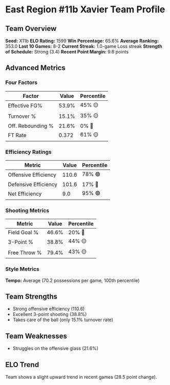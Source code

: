 # East Region #11b Xavier Team Profile
## Team Overview
**Seed:** X11b
**ELO Rating:** 1599
**Win Percentage:** 65.6%
**Average Ranking:** 353.0
**Last 10 Games:** 8-2
**Current Streak:** 1.0-game Loss streak
**Strength of Schedule:** Strong (3.4)
**Recent Point Margin:** 9.6 points

## Advanced Metrics
### Four Factors
| Factor | Value | Percentile |
|--------|-------|------------|
| Effective FG% | 53.9% | 45% 🟡 |
| Turnover % | 15.1% | 35% 🟡 |
| Off. Rebounding % | 21.6% | 0% 🔴 |
| FT Rate | 0.372 | 61% 🟡 |

### Efficiency Ratings
| Metric | Value | Percentile |
|--------|-------|------------|
| Offensive Efficiency | 110.6 | 78% 🟢 |
| Defensive Efficiency | 101.6 | 17% 🔴 |
| Net Efficiency | 9.0 | 95% 🟢 |

### Shooting Metrics
| Metric | Value | Percentile |
|--------|-------|------------|
| Field Goal % | 46.6% | 20% 🔴 |
| 3-Point % | 38.8% | 44% 🟡 |
| Free Throw % | 79.4% | 43% 🟡 |

### Style Metrics
**Tempo:** Average (70.2 possessions per game, 100th percentile)

## Team Strengths
* Strong offensive efficiency (110.6)
* Excellent 3-point shooting (38.8%)
* Takes care of the ball (only 15.1% turnover rate)

## Team Weaknesses
* Struggles on the offensive glass (21.6%)

## ELO Trend
Team shows a slight upward trend in recent games (28.5 point change).

